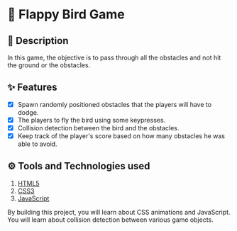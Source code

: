 # 🐤 Flappy Bird Game


## 🧾 Description

In this game, the objective is to pass through all the obstacles and not hit the ground or the obstacles.

## ✨ Features

- [x] Spawn randomly positioned obstacles that the players will have to dodge.
- [x] The players to fly the bird using some keypresses.
- [x] Collision detection between the bird and the obstacles.
- [x] Keep track of the player's score based on how many obstacles he was able to avoid.

## ⚙ Tools and Technologies used

1. [HTML5](https://developer.mozilla.org/en-US/docs/Glossary/HTML5)
2. [CSS3](https://developer.mozilla.org/en-US/docs/Web/CSS)
3. [JavaScript](https://developer.mozilla.org/en-US/docs/Web/JavaScript)

By building this project, you will learn about CSS animations and JavaScript. You will learn about collision detection between various game objects. 

